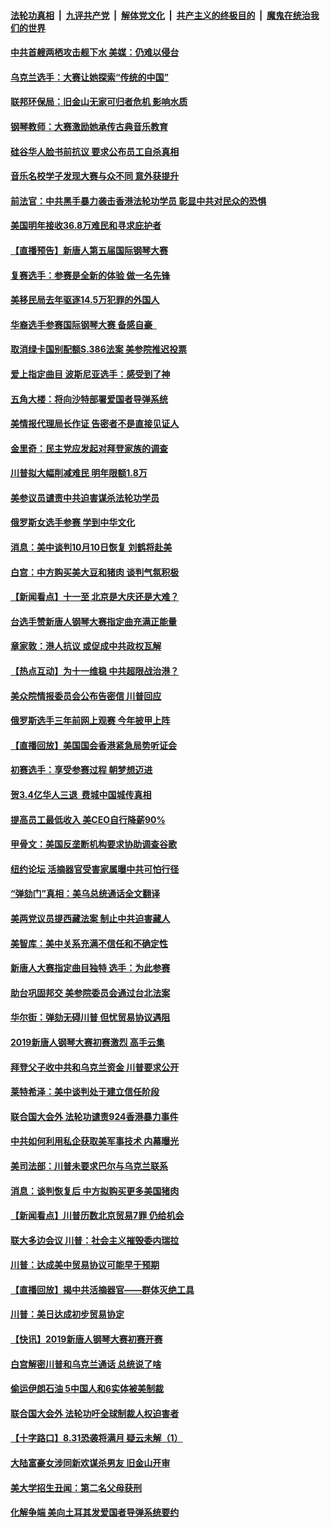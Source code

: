 ####  [法轮功真相](../../../../basic/blob/master/README.md?t=09271026) &nbsp;|&nbsp; [九评共产党](../../../../9ping.md/blob/master/README.md?t=09271026) &nbsp;|&nbsp; [解体党文化](../../../../jtdwh.md/blob/master/README.md?t=09271026)  &nbsp;|&nbsp; [共产主义的终极目的](../../../../gczydzjmd.md/blob/master/README.md?t=09271026) &nbsp;|&nbsp; [魔鬼在统治我们的世界](../../../../mgztzwmdsj.md/blob/master/README.md?t=09271026) 

#### [中共首艘两栖攻击舰下水 美媒：仍难以侵台](../pages/nsc412/n11550003.md?t=09271026) 

#### [乌克兰选手：大赛让她探索“传统的中国”](../pages/nsc412/n11549697.md?t=09271026) 

#### [联邦环保局：旧金山无家可归者危机  影响水质](../pages/nsc412/n11549907.md?t=09271026) 

#### [钢琴教师：大赛激励她承传古典音乐教育](../pages/nsc412/n11549706.md?t=09271026) 

#### [硅谷华人脸书前抗议 要求公布员工自杀真相](../pages/nsc412/n11549844.md?t=09271026) 

#### [音乐名校学子发现大赛与众不同 意外获提升](../pages/nsc412/n11549628.md?t=09271026) 

#### [前法官：中共黑手暴力袭击香港法轮功学员    彰显中共对民众的恐惧](../pages/nsc412/n11549723.md?t=09271026) 

#### [美国明年接收36.8万难民和寻求庇护者](../pages/nsc412/n11549686.md?t=09271026) 

#### [【直播预告】新唐人第五届国际钢琴大赛](../pages/nsc412/n11549569.md?t=09271026) 

#### [复赛选手：参赛是全新的体验 做一名先锋](../pages/nsc412/n11549520.md?t=09271026) 

#### [美移民局去年驱逐14.5万犯罪的外国人](../pages/nsc412/n11549460.md?t=09271026) 

#### [华裔选手参赛国际钢琴大赛 备感自豪  ](../pages/nsc412/n11549394.md?t=09271026) 

#### [取消绿卡国别配额S.386法案 美参院推迟投票](../pages/nsc412/n11549259.md?t=09271026) 

#### [爱上指定曲目 波斯尼亚选手：感受到了神](../pages/nsc412/n11549288.md?t=09271026) 

#### [五角大楼：将向沙特部署爱国者导弹系统](../pages/nsc412/n11549118.md?t=09271026) 

#### [美情报代理局长作证 告密者不是直接见证人](../pages/nsc412/n11549189.md?t=09271026) 

#### [金里奇：民主党应发起对拜登家族的调查](../pages/nsc412/n11549231.md?t=09271026) 

#### [川普拟大幅削减难民 明年限额1.8万](../pages/nsc412/n11549250.md?t=09271026) 

#### [美参议员谴责中共迫害谋杀法轮功学员](../pages/nsc412/n11549146.md?t=09271026) 

#### [俄罗斯女选手参赛 学到中华文化](../pages/nsc412/n11547687.md?t=09271026) 

#### [消息：美中谈判10月10日恢复 刘鹤将赴美](../pages/nsc412/n11549144.md?t=09271026) 

#### [白宫：中方购买美大豆和猪肉 谈判气氛积极](../pages/nsc412/n11548713.md?t=09271026) 

#### [【新闻看点】十一至 北京是大庆还是大难？](../pages/nsc412/n11548856.md?t=09271026) 

#### [台选手赞新唐人钢琴大赛指定曲充满正能量](../pages/nsc412/n11547041.md?t=09271026) 

#### [章家敦：港人抗议 或促成中共政权瓦解](../pages/nsc412/n11548760.md?t=09271026) 

#### [【热点互动】为十一维稳 中共超限战治港？](../pages/nsc412/n11548605.md?t=09271026) 

#### [美众院情报委员会公布告密信 川普回应](../pages/nsc412/n11548618.md?t=09271026) 

#### [俄罗斯选手三年前网上观赛 今年披甲上阵](../pages/nsc412/n11547532.md?t=09271026) 

#### [【直播回放】美国国会香港紧急局势听证会](../pages/nsc412/n11548531.md?t=09271026) 

#### [初赛选手：享受参赛过程 朝梦想迈进](../pages/nsc412/n11547254.md?t=09271026) 

#### [贺3.4亿华人三退  费城中国城传真相](../pages/nsc412/n11548440.md?t=09271026) 

#### [提高员工最低收入 美CEO自行降薪90%](../pages/nsc412/n11548255.md?t=09271026) 

#### [甲骨文：美国反垄断机构要求协助调查谷歌](../pages/nsc412/n11548186.md?t=09271026) 

#### [纽约论坛 活摘器官受害家属曝中共可怕行径](../pages/nsc412/n11547913.md?t=09271026) 

#### [“弹劾门”真相：美乌总统通话全文翻译](../pages/nsc412/n11547303.md?t=09271026) 

#### [美两党议员提西藏法案 制止中共迫害藏人](../pages/nsc412/n11547534.md?t=09271026) 

#### [美智库：美中关系充满不信任和不确定性](../pages/nsc412/n11547137.md?t=09271026) 

#### [新唐人大赛指定曲目独特 选手：为此参赛](../pages/nsc412/n11547070.md?t=09271026) 

#### [助台巩固邦交 美参院委员会通过台北法案](../pages/nsc412/n11547193.md?t=09271026) 

#### [华尔街：弹劾无碍川普 但忧贸易协议遇阻](../pages/nsc412/n11546756.md?t=09271026) 

#### [2019新唐人钢琴大赛初赛激烈 高手云集](../pages/nsc412/n11546997.md?t=09271026) 

#### [拜登父子收中共和乌克兰资金 川普要求公开](../pages/nsc412/n11546823.md?t=09271026) 

#### [莱特希泽：美中谈判处于建立信任阶段](../pages/nsc412/n11546941.md?t=09271026) 

#### [联合国大会外 法轮功谴责924香港暴力事件](../pages/nsc412/n11546920.md?t=09271026) 

#### [中共如何利用私企获取美军事技术 内幕曝光](../pages/nsc412/n11546359.md?t=09271026) 

#### [美司法部：川普未要求巴尔与乌克兰联系](../pages/nsc412/n11546566.md?t=09271026) 

#### [消息：谈判恢复后 中方拟购买更多美国猪肉](../pages/nsc412/n11546432.md?t=09271026) 

#### [【新闻看点】川普历数北京贸易7罪 仍给机会](../pages/nsc412/n11546490.md?t=09271026) 

#### [联大多边会议 川普：社会主义摧毁委内瑞拉](../pages/nsc412/n11546452.md?t=09271026) 

#### [川普：达成美中贸易协议可能早于预期](../pages/nsc412/n11546365.md?t=09271026) 

#### [【直播回放】揭中共活摘器官——群体灭绝工具](../pages/nsc412/n11546311.md?t=09271026) 

#### [川普：美日达成初步贸易协定](../pages/nsc412/n11546385.md?t=09271026) 

#### [【快讯】2019新唐人钢琴大赛初赛开赛](../pages/nsc412/n11546226.md?t=09271026) 

#### [白宫解密川普和乌克兰通话 总统说了啥](../pages/nsc412/n11546306.md?t=09271026) 

#### [偷运伊朗石油 5中国人和6实体被美制裁](../pages/nsc412/n11546177.md?t=09271026) 

#### [联合国大会外 法轮功吁全球制裁人权迫害者](../pages/nsc412/n11545023.md?t=09271026) 

#### [【十字路口】8.31恐袭将满月 疑云未解（1）](../pages/nsc412/n11545826.md?t=09271026) 

#### [大陆富豪女涉同新欢谋杀男友 旧金山开审](../pages/nsc412/n11546015.md?t=09271026) 

#### [美大学招生丑闻：第二名父母获刑](../pages/nsc412/n11545932.md?t=09271026) 

#### [化解争端 美向土耳其发爱国者导弹系统要约](../pages/nsc412/n11545516.md?t=09271026) 

